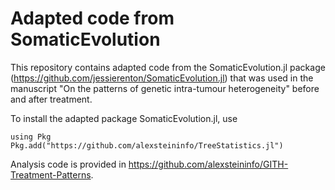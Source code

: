 # Adapted code from SomaticEvolution

This repository contains adapted code from the SomaticEvolution.jl package (https://github.com/jessierenton/SomaticEvolution.jl) that was used in the manuscript "On the patterns of genetic intra-tumour heterogeneity" before and after treatment.

To install the adapted package SomaticEvolution.jl, use
```
using Pkg
Pkg.add("https://github.com/alexsteininfo/TreeStatistics.jl")
```

Analysis code is provided in https://github.com/alexsteininfo/GITH-Treatment-Patterns.
